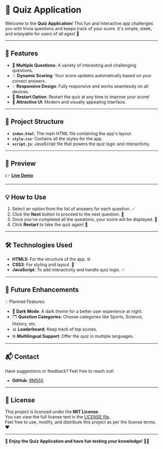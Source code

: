 # 🎉 Quiz Application

Welcome to the **Quiz Application**! This fun and interactive app challenges you with trivia questions and keeps track of your score. It's simple, sleek, and enjoyable for users of all ages! 🚀

---

## 🌟 **Features**

- 🧠 **Multiple Questions**: A variety of interesting and challenging questions.  
- ✨ **Dynamic Scoring**: Your score updates automatically based on your correct answers.  
- 💡 **Responsive Design**: Fully responsive and works seamlessly on all devices.  
- 🔄 **Restart Option**: Restart the quiz at any time to improve your score!  
- 🎨 **Attractive UI**: Modern and visually appealing interface.  

---

## **📂 Project Structure**

- **`index.html`**: The main HTML file containing the app's layout.  
- **`style.css`**: Contains all the styles for the app.  
- **`script.js`**: JavaScript file that powers the quiz logic and interactivity.  

---

## **📸 Preview**

👉 [**Live Demo**](https://rm550.github.io/Quiz-application/)  


---

## 💡 **How to Use**

1. Select an option from the list of answers for each question. ✅  
2. Click the **Next** button to proceed to the next question. 🔄  
3. Once you've completed all the questions, your score will be displayed. 🎯  
4. Click **Restart** to take the quiz again! 🔁  

---

## 🛠️ **Technologies Used**

- **HTML5**: For the structure of the app. 🌐  
- **CSS3**: For styling and layout. 🎨  
- **JavaScript**: To add interactivity and handle quiz logic. ✨  

---

## 🚀 **Future Enhancements**

💡 Planned Features:  
- 🌈 **Dark Mode**: A dark theme for a better user experience at night.  
- 🗂️ **Question Categories**: Choose categories like Sports, Science, History, etc.  
- 📊 **Leaderboard**: Keep track of top scores.  
- 🌐 **Multilingual Support**: Offer the quiz in multiple languages.  

---

## **📬 Contact**

Have suggestions or feedback? Feel free to reach out!  
- **GitHub**: [RM550](https://github.com/RM550)

---

## 📄 **License**

This project is licensed under the **MIT License**.  
You can view the full license text in the [LICENSE file](./LICENSE).  
Feel free to use, modify, and distribute this project as per the license terms. ❤️  

---

🌟 **Enjoy the Quiz Application and have fun testing your knowledge!** 🧠✨
